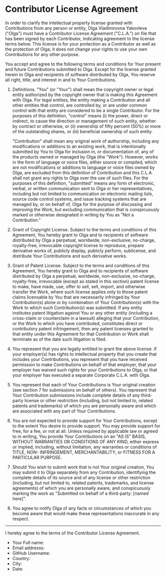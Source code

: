 ﻿Contributor License Agreement
=============================

In order to clarify the intellectual property license granted with
Contributions from any person or entity, Olga Vladimirovna Yakovleva
("Olga") must have a Contributor License Agreement ("C.L.A.") on file
that has been signed by each Contributor, indicating agreement to the
license terms below. This license is for your protection as a
Contributor as well as the protection of Olga; it does not change your
rights to use your own Contributions for any other purpose.

You accept and agree to the following terms and conditions for Your
present and future Contributions submitted to Olga. Except for the
license granted herein to Olga and recipients of software distributed
by Olga, You reserve all right, title, and interest in and to Your
Contributions.

1. Definitions. "You" (or "Your") shall mean the copyright owner or
   legal entity authorized by the copyright owner that is making this
   Agreement with Olga. For legal entities, the entity making a
   Contribution and all other entities that control, are controlled
   by, or are under common control with that entity are considered to
   be a single Contributor. For the purposes of this definition,
   "control" means (i) the power, direct or indirect, to cause the
   direction or management of such entity, whether by contract or
   otherwise, or (ii) ownership of fifty percent (50%) or more of the
   outstanding shares, or (iii) beneficial ownership of such entity.

 	 "Contribution" shall mean any original work of authorship,
   including any modifications or additions to an existing work, that
   is intentionally submitted by You to Olga for inclusion in, or
   documentation of, any of the products owned or managed by Olga (the
   "Work"). However, works in the form of language or voice files,
   either source or compiled, which are not modifications or additions
   to language or voice files owned by Olga, are excluded from this
   definition of Contribution and this C.L.A. shall not grant any
   rights to Olga over the use of such files. For the purposes of this
   definition, "submitted" means any form of electronic, verbal, or
   written communication sent to Olga or her representatives,
   including but not limited to communication on electronic mailing
   lists, source code control systems, and issue tracking systems that
   are managed by, or on behalf of, Olga for the purpose of discussing
   and improving the Work, but excluding communication that is
   conspicuously marked or otherwise designated in writing by You as
   "Not a Contribution."

2. Grant of Copyright License. Subject to the terms and conditions of
   this Agreement, You hereby grant to Olga and to recipients of
   software distributed by Olga a perpetual, worldwide, non-exclusive,
   no-charge, royalty-free, irrevocable copyright license to
   reproduce, prepare derivative works of, publicly display, publicly
   perform, sublicense, and distribute Your Contributions and such
   derivative works.

3. Grant of Patent License. Subject to the terms and conditions of
   this Agreement, You hereby grant to Olga and to recipients of
   software distributed by Olga a perpetual, worldwide, non-exclusive,
   no-charge, royalty-free, irrevocable (except as stated in this
   section) patent license to make, have made, use, offer to sell,
   sell, import, and otherwise transfer the Work, where such license
   applies only to those patent claims licensable by You that are
   necessarily infringed by Your Contribution(s) alone or by
   combination of Your Contribution(s) with the Work to which such
   Contribution(s) was submitted. If any entity institutes patent
   litigation against You or any other entity (including a cross-claim
   or counterclaim in a lawsuit) alleging that your Contribution, or
   the Work to which you have contributed, constitutes direct or
   contributory patent infringement, then any patent licenses granted
   to that entity under this Agreement for that Contribution or Work
   shall terminate as of the date such litigation is filed.

4. You represent that you are legally entitled to grant the above
   license. If your employer(s) has rights to intellectual property
   that you create that includes your Contributions, you represent
   that you have received permission to make Contributions on behalf
   of that employer, that your employer has waived such rights for
   your Contributions to Olga, or that your employer has executed a
   separate Corporate C.L.A. with Olga.

5. You represent that each of Your Contributions is Your original
   creation (see section 7 for submissions on behalf of others). You
   represent that Your Contribution submissions include complete
   details of any third-party license or other restriction (including,
   but not limited to, related patents and trademarks) of which you
   are personally aware and which are associated with any part of Your
   Contributions.

6. You are not expected to provide support for Your Contributions,
   except to the extent You desire to provide support. You may provide
   support for free, for a fee, or not at all. Unless required by
   applicable law or agreed to in writing, You provide Your
   Contributions on an "AS IS" BASIS, WITHOUT WARRANTIES OR CONDITIONS
   OF ANY KIND, either express or implied, including, without
   limitation, any warranties or conditions of TITLE, NON-
   INFRINGEMENT, MERCHANTABILITY, or FITNESS FOR A PARTICULAR PURPOSE.

7. Should You wish to submit work that is not Your original creation,
   You may submit it to Olga separately from any Contribution,
   identifying the complete details of its source and of any license
   or other restriction (including, but not limited to, related
   patents, trademarks, and license agreements) of which you are
   personally aware, and conspicuously marking the work as "Submitted
   on behalf of a third-party: [named here]".

8. You agree to notify Olga of any facts or circumstances of which you
   become aware that would make these representations inaccurate in
   any respect.

***

I hereby agree to the terms of the Contributor License Agreement.

- Your Full name: 
- Email addresss: 
- GitHub Username: 
-  Country: 
-  City: 
-  Date: 



